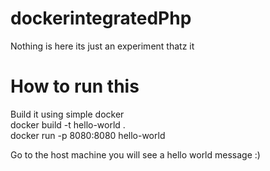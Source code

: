 # dockerintegratedPhp
Nothing is here its just an experiment thatz it
# How to run this
Build it using simple docker  
docker build -t hello-world .  
docker run -p 8080:8080 hello-world  

Go to the host machine you will see a hello world message :)  
